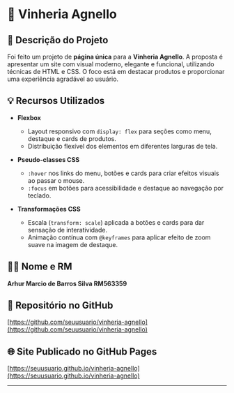 # 🍷 Vinheria Agnello

## 📝 Descrição do Projeto

Foi feito um projeto de **página única** para a **Vinheria Agnello**. A proposta é apresentar um site com visual moderno, elegante e funcional, utilizando técnicas de HTML e CSS. O foco está em destacar produtos e proporcionar uma experiência agradável ao usuário.

## 💡 Recursos Utilizados

- **Flexbox**
  - Layout responsivo com `display: flex` para seções como menu, destaque e cards de produtos.
  - Distribuição flexível dos elementos em diferentes larguras de tela.

- **Pseudo-classes CSS**
  - `:hover` nos links do menu, botões e cards para criar efeitos visuais ao passar o mouse.
  - `:focus` em botões para acessibilidade e destaque ao navegação por teclado.

- **Transformações CSS**
  - Escala (`transform: scale`) aplicada a botões e cards para dar sensação de interatividade.
  - Animação contínua com `@keyframes` para aplicar efeito de zoom suave na imagem de destaque.

## 👨‍💻 Nome e RM

**Arhur Marcio de Barros Silva RM563359**

## 📁 Repositório no GitHub

[https://github.com/seuusuario/vinheria-agnello](https://github.com/seuusuario/vinheria-agnello)

## 🌐 Site Publicado no GitHub Pages

[https://seuusuario.github.io/vinheria-agnello](https://seuusuario.github.io/vinheria-agnello)

---
